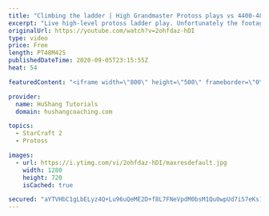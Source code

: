 ```yaml
---
title: "Climbing the ladder | High Grandmaster Protoss plays vs 4400-4800 players"
excerpt: "Live high-level protoss ladder play. Unfortunately the footage came out quite choppy at some points and I was considering just not posting today, but I will post it anyways in case a few of you want to watch still. I'm trying to figure out what the cause of the lag is and hopefully I can get some cleaner"
originalUrl: https://youtube.com/watch?v=2ohfdaz-hDI
type: video
price: Free
length: PT48M42S
publishedDateTime: 2020-09-05T23:15:55Z
heat: 54

featuredContent: "<iframe width=\"800\" height=\"500\" frameborder=\"0\" src=\"https://www.youtube.com/embed/2ohfdaz-hDI\" allow=\"accelerometer; autoplay; encrypted-media; gyroscope; picture-in-picture\" allowfullscreen></iframe>"

provider:
  name: HuShang Tutorials
  domain: hushangcoaching.com

topics:
  - StarCraft 2
  - Protoss

images:
  - url: https://i.ytimg.com/vi/2ohfdaz-hDI/maxresdefault.jpg
    width: 1280
    height: 720
    isCached: true

secured: "aYTVHbC1gLbELyz4Q+Lu96uQeME2D+f8L7FNeVpdM0bsM1Qu0wpUd7iS7eKs1IkaIyv+YczcTTY3jKL464TwAreXw4rKmTiNWO/jtfr9yhzEuTU3HYf9KyU88glhv1qudFlIc7y7lg2kP55rLXr3pqF5acp6qkZmQF0vS8aPZWJSn5hbTS4SUZ4uAae5iQTanwcprtJAMCKCL1OF1E5F5SK+fctc0EMFTRYEQD1bT5nZFMI3UVvfo7Qja2V8urAMUI5c4Mn4VFbZaqczBAOCWhP/Oi6nji5XtxFuVl6w+Bz3FMFSV6aiLt9jnbmVo0LTXVoBj16fbD5DPoJYP7aDXpGlMidaqp1RjVK8ZP+pv5TJ3uGFHDA+2aAwV0t8gI0gJMKyFKGSMQlYetTM45Um5LmtIl84zV81i1ljeJBh6iI=;ky8RkvjN6x/5NK/fZvfJjQ=="
---
```


